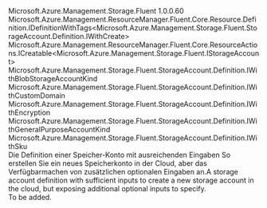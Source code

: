 <Type Name="IWithCreate" FullName="Microsoft.Azure.Management.Storage.Fluent.StorageAccount.Definition.IWithCreate">
  <TypeSignature Language="C#" Value="public interface IWithCreate : Microsoft.Azure.Management.ResourceManager.Fluent.Core.Resource.Definition.IDefinitionWithTags&lt;Microsoft.Azure.Management.Storage.Fluent.StorageAccount.Definition.IWithCreate&gt;, Microsoft.Azure.Management.ResourceManager.Fluent.Core.ResourceActions.ICreatable&lt;Microsoft.Azure.Management.Storage.Fluent.IStorageAccount&gt;, Microsoft.Azure.Management.Storage.Fluent.StorageAccount.Definition.IWithBlobStorageAccountKind, Microsoft.Azure.Management.Storage.Fluent.StorageAccount.Definition.IWithCustomDomain, Microsoft.Azure.Management.Storage.Fluent.StorageAccount.Definition.IWithEncryption, Microsoft.Azure.Management.Storage.Fluent.StorageAccount.Definition.IWithGeneralPurposeAccountKind, Microsoft.Azure.Management.Storage.Fluent.StorageAccount.Definition.IWithSku" />
  <TypeSignature Language="ILAsm" Value=".class public interface auto ansi abstract IWithCreate implements class Microsoft.Azure.Management.ResourceManager.Fluent.Core.Resource.Definition.IDefinitionWithTags`1&lt;class Microsoft.Azure.Management.Storage.Fluent.StorageAccount.Definition.IWithCreate&gt;, class Microsoft.Azure.Management.ResourceManager.Fluent.Core.ResourceActions.ICreatable`1&lt;class Microsoft.Azure.Management.Storage.Fluent.IStorageAccount&gt;, class Microsoft.Azure.Management.ResourceManager.Fluent.Core.ResourceActions.IIndexable, class Microsoft.Azure.Management.Storage.Fluent.StorageAccount.Definition.IWithBlobStorageAccountKind, class Microsoft.Azure.Management.Storage.Fluent.StorageAccount.Definition.IWithCustomDomain, class Microsoft.Azure.Management.Storage.Fluent.StorageAccount.Definition.IWithEncryption, class Microsoft.Azure.Management.Storage.Fluent.StorageAccount.Definition.IWithGeneralPurposeAccountKind, class Microsoft.Azure.Management.Storage.Fluent.StorageAccount.Definition.IWithSku" />
  <TypeSignature Language="DocId" Value="T:Microsoft.Azure.Management.Storage.Fluent.StorageAccount.Definition.IWithCreate" />
  <TypeSignature Language="VB.NET" Value="Public Interface IWithCreate&#xA;Implements ICreatable(Of IStorageAccount), IDefinitionWithTags(Of IWithCreate), IWithBlobStorageAccountKind, IWithCustomDomain, IWithEncryption, IWithGeneralPurposeAccountKind, IWithSku" />
  <TypeSignature Language="F#" Value="type IWithCreate = interface&#xA;    interface ICreatable&lt;IStorageAccount&gt;&#xA;    interface IIndexable&#xA;    interface IWithSku&#xA;    interface IWithBlobStorageAccountKind&#xA;    interface IWithGeneralPurposeAccountKind&#xA;    interface IWithEncryption&#xA;    interface IWithCustomDomain&#xA;    interface IDefinitionWithTags&lt;IWithCreate&gt;" />
  <AssemblyInfo>
    <AssemblyName>Microsoft.Azure.Management.Storage.Fluent</AssemblyName>
    <AssemblyVersion>1.0.0.60</AssemblyVersion>
  </AssemblyInfo>
  <Interfaces>
    <Interface>
      <InterfaceName>Microsoft.Azure.Management.ResourceManager.Fluent.Core.Resource.Definition.IDefinitionWithTags&lt;Microsoft.Azure.Management.Storage.Fluent.StorageAccount.Definition.IWithCreate&gt;</InterfaceName>
    </Interface>
    <Interface>
      <InterfaceName>Microsoft.Azure.Management.ResourceManager.Fluent.Core.ResourceActions.ICreatable&lt;Microsoft.Azure.Management.Storage.Fluent.IStorageAccount&gt;</InterfaceName>
    </Interface>
    <Interface>
      <InterfaceName>Microsoft.Azure.Management.Storage.Fluent.StorageAccount.Definition.IWithBlobStorageAccountKind</InterfaceName>
    </Interface>
    <Interface>
      <InterfaceName>Microsoft.Azure.Management.Storage.Fluent.StorageAccount.Definition.IWithCustomDomain</InterfaceName>
    </Interface>
    <Interface>
      <InterfaceName>Microsoft.Azure.Management.Storage.Fluent.StorageAccount.Definition.IWithEncryption</InterfaceName>
    </Interface>
    <Interface>
      <InterfaceName>Microsoft.Azure.Management.Storage.Fluent.StorageAccount.Definition.IWithGeneralPurposeAccountKind</InterfaceName>
    </Interface>
    <Interface>
      <InterfaceName>Microsoft.Azure.Management.Storage.Fluent.StorageAccount.Definition.IWithSku</InterfaceName>
    </Interface>
  </Interfaces>
  <Docs>
    <summary>
            <span data-ttu-id="a56ee-101">Die Definition einer Speicher-Konto mit ausreichenden Eingaben So erstellen Sie ein neues Speicherkonto in der Cloud, aber das Verfügbarmachen von zusätzlichen optionalen Eingaben an.</span><span class="sxs-lookup"><span data-stu-id="a56ee-101">A storage account definition with sufficient inputs to create a new storage account in the cloud, but exposing additional optional inputs to specify.</span></span>
            </summary>
    <remarks>To be added.</remarks>
  </Docs>
  <Members />
</Type>